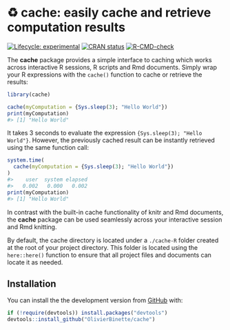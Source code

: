 <!-- README.md is generated from README.Rmd. Please edit that file -->



# :recycle: **cache**: easily cache and retrieve computation results

<!-- badges: start -->
[![Lifecycle: experimental](https://img.shields.io/badge/lifecycle-experimental-orange.svg)](https://lifecycle.r-lib.org/articles/stages.html#experimental)
[![CRAN status](https://www.r-pkg.org/badges/version/cache)](https://CRAN.R-project.org/package=cache)
[![R-CMD-check](https://github.com/OlivierBinette/cache/workflows/R-CMD-check/badge.svg)](https://github.com/OlivierBinette/cache/actions)
<!-- badges: end -->

The **cache** package provides a simple interface to caching which works across interactive R sessions, R scripts and Rmd documents. Simply wrap your R expressions with the `cache()` function to cache or retrieve the results:


```r
library(cache)

cache(myComputation = {Sys.sleep(3); "Hello World"})
print(myComputation)
#> [1] "Hello World"
```

It takes 3 seconds to evaluate the expression `{Sys.sleep(3); "Hello World"}`. However, the previously cached result can be instantly retrieved using the same function call:


```r
system.time(
  cache(myComputation = {Sys.sleep(3); "Hello World"})
)
#>    user  system elapsed 
#>   0.002   0.000   0.002
print(myComputation)
#> [1] "Hello World"
```

In contrast with the built-in cache functionality of knitr and Rmd documents, the **cache** package can be used seamlessly across your interactive session and Rmd knitting.

By default, the cache directory is located under a `./cache-R` folder created at the root of your project directory. This folder is located using the `here::here()` function to ensure that all project files and documents can locate it as needed.


## Installation

You can install the the development version from [GitHub](https://github.com/) with:

``` r
if (!require(devtools)) install.packages("devtools")
devtools::install_github("OlivierBinette/cache")
```
